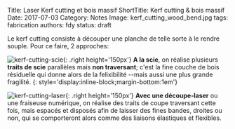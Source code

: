 Title: Laser Kerf cutting et bois massif
ShortTitle: Kerf cutting & bois massif
Date: 2017-07-03
Category: Notes
Image: kerf_cutting_wood_bend.jpg
tags: fabrication
authors: fdy
status: draft

Le kerf cutting consiste à découper une planche de telle sorte à le rendre souple. Pour ce faire, 2 approches:

![kerf-cutting-scie](https://uvamarch.files.wordpress.com/2011/02/02_kerf_splice.jpg){: .right height='150px'}
**A la scie**, on réalise plusieurs **traits de scie** parallèles mais **non traversant**; c'est la fine couche de bois résiduelle qui donne alors de la felixibilité --mais aussi une plus grande fragilité.
{: style='display:inline-block;margin-bottom:1em'}

![kerf-cutting-laser](https://i1.wp.com/52lasers.com/wp-content/uploads/2014/11/Living-Hinge-5-of-61.jpg?w=948){: .right height='150px'}
**Avec une découpe-laser** ou une fraiseuse numérique, on réalise des traits de coupe traversant cette fois, mais espacés et disposés afin de laisser des fines bandes, droites ou non, qui se comporteront alors comme des liaisons élastiques et flexibles.
